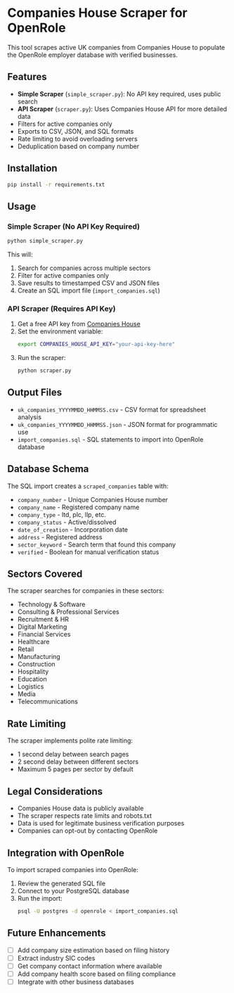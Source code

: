 # Companies House Scraper for OpenRole

This tool scrapes active UK companies from Companies House to populate the OpenRole employer database with verified businesses.

## Features

- **Simple Scraper** (`simple_scraper.py`): No API key required, uses public search
- **API Scraper** (`scraper.py`): Uses Companies House API for more detailed data
- Filters for active companies only
- Exports to CSV, JSON, and SQL formats
- Rate limiting to avoid overloading servers
- Deduplication based on company number

## Installation

```bash
pip install -r requirements.txt
```

## Usage

### Simple Scraper (No API Key Required)

```bash
python simple_scraper.py
```

This will:
1. Search for companies across multiple sectors
2. Filter for active companies only
3. Save results to timestamped CSV and JSON files
4. Create an SQL import file (`import_companies.sql`)

### API Scraper (Requires API Key)

1. Get a free API key from [Companies House](https://developer.company-information.service.gov.uk/get-started)
2. Set the environment variable:
   ```bash
   export COMPANIES_HOUSE_API_KEY="your-api-key-here"
   ```
3. Run the scraper:
   ```bash
   python scraper.py
   ```

## Output Files

- `uk_companies_YYYYMMDD_HHMMSS.csv` - CSV format for spreadsheet analysis
- `uk_companies_YYYYMMDD_HHMMSS.json` - JSON format for programmatic use
- `import_companies.sql` - SQL statements to import into OpenRole database

## Database Schema

The SQL import creates a `scraped_companies` table with:
- `company_number` - Unique Companies House number
- `company_name` - Registered company name
- `company_type` - ltd, plc, llp, etc.
- `company_status` - Active/dissolved
- `date_of_creation` - Incorporation date
- `address` - Registered address
- `sector_keyword` - Search term that found this company
- `verified` - Boolean for manual verification status

## Sectors Covered

The scraper searches for companies in these sectors:
- Technology & Software
- Consulting & Professional Services
- Recruitment & HR
- Digital Marketing
- Financial Services
- Healthcare
- Retail
- Manufacturing
- Construction
- Hospitality
- Education
- Logistics
- Media
- Telecommunications

## Rate Limiting

The scraper implements polite rate limiting:
- 1 second delay between search pages
- 2 second delay between different sectors
- Maximum 5 pages per sector by default

## Legal Considerations

- Companies House data is publicly available
- The scraper respects rate limits and robots.txt
- Data is used for legitimate business verification purposes
- Companies can opt-out by contacting OpenRole

## Integration with OpenRole

To import scraped companies into OpenRole:

1. Review the generated SQL file
2. Connect to your PostgreSQL database
3. Run the import:
   ```bash
   psql -U postgres -d openrole < import_companies.sql
   ```

## Future Enhancements

- [ ] Add company size estimation based on filing history
- [ ] Extract industry SIC codes
- [ ] Get company contact information where available
- [ ] Add company health score based on filing compliance
- [ ] Integrate with other business databases